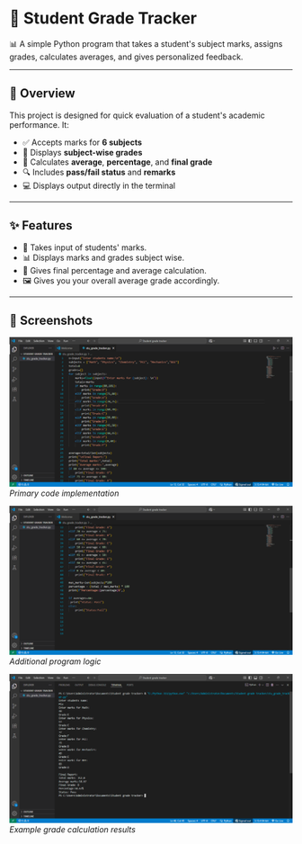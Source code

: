# 🧮 Student Grade Tracker

📊 A simple Python program that takes a student's subject marks, assigns grades, calculates averages, and gives personalized feedback.

---

## 📌 Overview

This project is designed for quick evaluation of a student's academic performance. It:

- ✅ Accepts marks for **6 subjects**
- 📝 Displays **subject-wise grades**
- 🧮 Calculates **average**, **percentage**, and **final grade**
- 🔍 Includes **pass/fail status** and **remarks**
- 💻 Displays output directly in the terminal

---

## ✨ Features

- 🔢 Takes input of students' marks.
- 📊 Displays marks and grades subject wise.
- 🎯 Gives final percentage and average calculation.
- 🖼️ Gives you your overall average grade accordingly.

---

## 📸 Screenshots

![Main Code Section](Screenshots/Code.png)
*Primary code implementation*

![Continued Code](Screenshots/Code(continued).png)
*Additional program logic*

![Program Output](Screenshots/Output.png)
*Example grade calculation results*